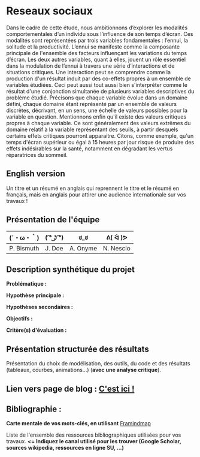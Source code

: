 # Reseaux sociaux

Dans le cadre de cette étude, nous ambitionnons d’explorer les modalités comportementales d’un individu sous l’influence de son temps d’écran. Ces modalités sont représentées par trois variables fondamentales : l’ennui, la solitude et la productivité. L’ennui se manifeste comme la composante principale de l'ensemble des facteurs influençant les variations du temps d’écran. Les deux autres variables, quant à elles, jouent un rôle essentiel dans la modulation de l’ennui à travers une série d’interactions et de situations critiques. Une interaction peut se comprendre comme la production d'un résultat induit par des co-effets propres à un ensemble de variables étudiées. Ceci peut aussi tout aussi bien s'interpréter comme le résultat d'une conjonction simultanée de plusieurs variables descriptives du problème étudié. Précisons que chaque variable évolue dans un domaine défini, chaque domaine étant représenté par un ensemble de valeurs discrètes, décrivant, en un sens, une échelle de valeurs possibles pour la variable en question. Mentionnons enfin qu'il existe des valeurs critiques propres à chaque variable. Ce sont généralement des valeurs extrêmes du domaine relatif à la variable représentant des seuils, à partir desquels certains effets
critiques pourront apparaitre. Citons, comme exemple, qu'un temps d'écran supérieur ou égal à 15 heures par jour risque de produire des effets indésirables sur la santé, notamment en dégradant les vertus réparatrices du sommeil.


## English version

Un titre et un résumé en anglais qui reprennent le titre et le résumé en français, mais en anglais pour attirer une audience internationale sur vos travaux !

## Présentation de l'équipe

|(´・ω・｀)| ( ͡° ͜ʖ ͡°) | ಠ_ಠ | ᕕ( ᐛ )ᕗ |
|-----|--|--|--|
| P. Bismuth| J. Doe | A. Onyme  | N. Nescio  |


## Description synthétique du projet

**Problématique :** 

**Hypothèse principale :**

**Hypothèses secondaires :** 

**Objectifs :**

**Critère(s) d'évaluation :**

## Présentation structurée des résultats

Présentation du choix de modélisation, des outils, du code et des résultats (tableaux, courbes, animations...) (**avec une analyse critique**).

## Lien vers page de blog : <a href="blog.html"> C'est ici ! </a>

## Bibliographie :

**Carte mentale de vos mots-clés, en utilisant** <a href="https://framindmap.org/mindmaps/index.html">Framindmap </a> 

Liste de l'ensemble des ressources bibliographiques utilisées pour vos travaux. **<= Indiquez le canal utilisé pour les trouver (Google Scholar, sources wikipedia, ressources en ligne SU, ...)**
